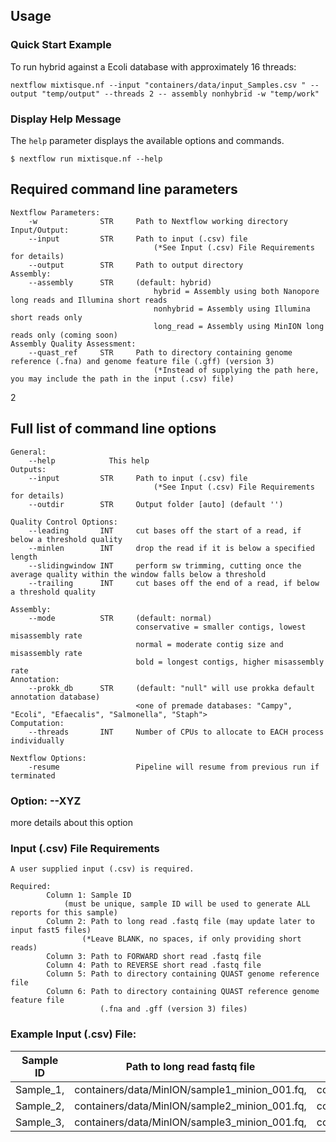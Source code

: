 Usage
-----

### Quick Start Example

To run hybrid against a Ecoli database with approximately 16 threads:
```
nextflow mixtisque.nf --input "containers/data/input_Samples.csv " --output "temp/output" --threads 2 -- assembly nonhybrid -w "temp/work"
```

### Display Help Message

The `help` parameter displays the available options and commands.
```
$ nextflow run mixtisque.nf --help
```

## Required command line parameters
    Nextflow Parameters:
        -w              STR     Path to Nextflow working directory
    Input/Output:
        --input         STR     Path to input (.csv) file 
                                    (*See Input (.csv) File Requirements for details)
        --output        STR     Path to output directory
    Assembly:
        --assembly      STR     (default: hybrid)
                                    hybrid = Assembly using both Nanopore long reads and Illumina short reads
                                    nonhybrid = Assembly using Illumina short reads only
                                    long_read = Assembly using MinION long reads only (coming soon)
    Assembly Quality Assessment:
        --quast_ref     STR     Path to directory containing genome reference (.fna) and genome feature file (.gff) (version 3)
                                    (*Instead of supplying the path here, you may include the path in the input (.csv) file)
   
      
2
## Full list of command line options

    General:
        --help            This help
    Outputs:
        --input         STR     Path to input (.csv) file
                                    (*See Input (.csv) File Requirements for details)
        --outdir        STR     Output folder [auto] (default '')
        
    Quality Control Options:
        --leading       INT     cut bases off the start of a read, if below a threshold quality 
        --minlen        INT     drop the read if it is below a specified length 
        --slidingwindow INT     perform sw trimming, cutting once the average quality within the window falls below a threshold 
        --trailing      INT     cut bases off the end of a read, if below a threshold quality 

    Assembly: 
        --mode          STR     (default: normal)
                                conservative = smaller contigs, lowest misassembly rate
                                normal = moderate contig size and misassembly rate
                                bold = longest contigs, higher misassembly rate                             
    Annotation:
        --prokk_db      STR     (default: "null" will use prokka default annotation database)
                                <one of premade databases: "Campy", "Ecoli", "Efaecalis", "Salmonella", "Staph"> 
    Computation:
        --threads       INT     Number of CPUs to allocate to EACH process individually 
        
    Nextflow Options:
        -resume                 Pipeline will resume from previous run if terminated
        
### Option: --XYZ

more details about this option


### Input (.csv) File Requirements
    A user supplied input (.csv) is required.
    
    Required:
            Column 1: Sample ID 
                (must be unique, sample ID will be used to generate ALL reports for this sample)
            Column 2: Path to long read .fastq file (may update later to input fast5 files)
                    (*Leave BLANK, no spaces, if only providing short reads)
            Column 3: Path to FORWARD short read .fastq file
            Column 4: Path to REVERSE short read .fastq file
            Column 5: Path to directory containing QUAST genome reference file
            Column 6: Path to directory containing QUAST reference genome feature file
                        (.fna and .gff (version 3) files)
                        
  ### Example Input (.csv) File:

| Sample ID | Path to long read fastq file |  Path to FORWARD short read fastq file |  Path to REVERSE short read fastq file | Path to QUAST genome reference file | Path to QUAST genome feature file |
| --------- | ----------- | ----------- | ----------- | ----------- | ----------- |
| Sample_1, | containers/data/MinION/sample1_minion_001.fq, | containers/data/illumina/sample1_R1_001.fq, | containers/data/illumina/sample1_R2_001.fq, | containers/data/quast_references/ecoli_k12.fna, | containers/data/quast_references/ecoli_k12.gff |
| Sample_2, | containers/data/MinION/sample2_minion_001.fq, | containers/data/illumina/sample2_R1_001.fq, | containers/data/illumina/sample2_R2_001.fq, | containers/data/quast_references/ecoli_k12.fna, | containers/data/quast_references/ecoli_k12.gff |
| Sample_3, | containers/data/MinION/sample3_minion_001.fq, | containers/data/illumina/sample3_R1_001.fq, | containers/data/illumina/sample3_R2_001.fq, | containers/data/quast_references/ecoli_k12.fna, | containers/data/quast_references/ecoli_k12.gff |

                    

```


